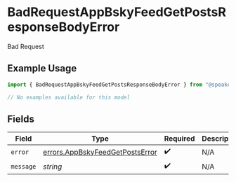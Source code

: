 # BadRequestAppBskyFeedGetPostsResponseBodyError

Bad Request

## Example Usage

```typescript
import { BadRequestAppBskyFeedGetPostsResponseBodyError } from "@speakeasy-api/bluesky/models/errors";

// No examples available for this model
```

## Fields

| Field                                                                              | Type                                                                               | Required                                                                           | Description                                                                        |
| ---------------------------------------------------------------------------------- | ---------------------------------------------------------------------------------- | ---------------------------------------------------------------------------------- | ---------------------------------------------------------------------------------- |
| `error`                                                                            | [errors.AppBskyFeedGetPostsError](../../models/errors/appbskyfeedgetpostserror.md) | :heavy_check_mark:                                                                 | N/A                                                                                |
| `message`                                                                          | *string*                                                                           | :heavy_check_mark:                                                                 | N/A                                                                                |